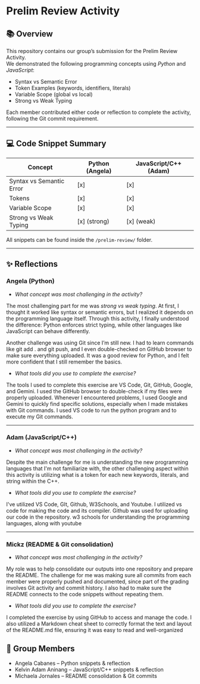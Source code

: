 
# Prelim Review Activity

## 📚 Overview
This repository contains our group’s submission for the Prelim Review Activity.  
We demonstrated the following programming concepts using *Python* and *JavaScript*:

- Syntax vs Semantic Error  
- Token Examples (keywords, identifiers, literals)  
- Variable Scope (global vs local)  
- Strong vs Weak Typing  

Each member contributed either code or reflection to complete the activity, following the Git commit requirement.

---

## 💻 Code Snippet Summary

| Concept                 | Python (Angela) | JavaScript/C++ (Adam) |
|--------------------------|-----------------|-------------------|
| Syntax vs Semantic Error | [x]              | [x]                |
| Tokens                   | [x]              | [x]                |
| Variable Scope           | [x]              | [x]                |
| Strong vs Weak Typing    | [x] (strong)     | [x] (weak)         |

All snippets can be found inside the `/prelim-review/` folder.


---

## ✨ Reflections

### Angela (Python) 
* *What concept was most challenging in the activity?*

The most challenging part for me was *strong vs weak typing*. At first, I thought it worked like syntax or semantic errors, but I realized it depends on the programming language itself. Through this activity, I finally understood the difference: Python enforces strict typing, while other languages like JavaScript can behave differently.  

Another challenge was using Git since I’m still new. I had to learn commands like git add . and git push, and I even double-checked on GitHub browser to make sure everything uploaded. It was a good review for Python, and I felt more confident that I still remember the basics.  

* *What tools did you use to complete the exercise?*

The tools I used to complete this exercise are VS Code, Git, GitHub, Google, and Gemini. I used the GitHub browser to double-check if my files were properly uploaded. Whenever I encountered problems, I used Google and Gemini to quickly find specific solutions, especially when I made mistakes with Git commands. I used VS code to run the python program and to execute my Git commands.

---

### Adam (JavaScript/C++)  
* *What concept was most challenging in the activity?*

Despite the main challenge for me is understanding the new programming languages that I'm not familiarize with, the other challenging aspect within this activity is utilizing what is a token for each new keywords, literals, and string within the C++.

* *What tools did you use to complete the exercise?*

I've utilized VS Code, GIt, Github, W3Schools, and Youtube. I utilized vs code for making the code and its compiler. Github was used for uploading our code in the repository. w3 schools for understanding the programming languages, along with youtube

---

### Mickz (README & Git consolidation)  
* *What concept was most challenging in the activity?*

My role was to help consolidate our outputs into one repository and prepare the README. The challenge for me was making sure all commits from each member were properly pushed and documented, since part of the grading involves Git activity and commit history. I also had to make sure the README connects to the code snippets without repeating them.  

* *What tools did you use to complete the exercise?* 
  
I completed the exercise by using GitHub to access and manage the code. I also utilized a Markdown cheat sheet to correctly format the text and layout of the README.md file, ensuring it was easy to read and well-organized

## 👥 Group Members
- Angela Cabanes – Python snippets & reflection  
- Kelvin Adam Aninang – JavaScript/C++ snippets & reflection  
- Michaela Jornales – README consolidation & Git commits

